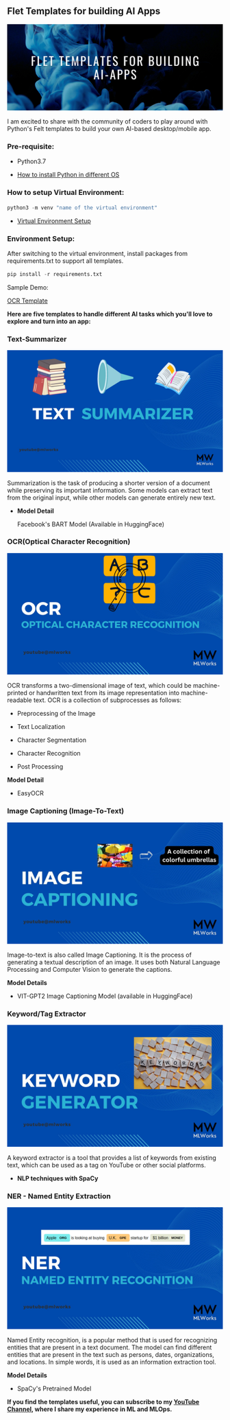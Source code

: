 ## Flet Templates for building AI Apps

![Flet-Apps](./images/flet-cover.png)

I am excited to share with the community of coders to play around with Python's Felt templates to build your own AI-based desktop/mobile app.

### Pre-requisite:

- Python3.7

- [How to install Python in different OS](https://kinsta.com/knowledgebase/install-python/)

### How to setup Virtual Environment:

```python
python3 -m venv "name of the virtual environment"
```

- [Virtual Environment Setup](https://www.dataquest.io/blog/a-complete-guide-to-python-virtual-environments/)

### Environment Setup:

After switching to the virtual environment, install packages from requirements.txt to support all templates.

```python
pip install -r requirements.txt
```
Sample Demo:

[OCR Template](https://youtu.be/B7Cfzum6YA8)


**Here are five templates to handle different AI tasks which you'll love to explore and turn into an app:**

### Text-Summarizer

![text summarizer](./images/text-summarizer.jpg)

Summarization is the task of producing a shorter version of a document while preserving its important information. Some models can extract text from the original input, while other models can generate entirely new text.

- **Model Detail**

    Facebook's BART Model (Available in HuggingFace)

### OCR(Optical Character Recognition)

![OCR](./images/ocr.jpg)

OCR transforms a two-dimensional image of text, which could be machine-printed or handwritten text from its image representation into machine-readable text. OCR is a collection of subprocesses as follows:

- Preprocessing of the Image

- Text Localization

- Character Segmentation

- Character Recognition

- Post Processing

**Model Detail**

- EasyOCR

### Image Captioning (Image-To-Text)

![image captioning](./images/imgCap.jpg)

Image-to-text is also called Image Captioning. It is the process of generating a textual description of an image. It uses both Natural Language Processing and Computer Vision to generate the captions.

**Model Details**

- VIT-GPT2 Image Captioning Model (available in HuggingFace)

### Keyword/Tag Extractor

![keyword generator](./images/tag%20generator.jpg)

A keyword extractor is a tool that provides a list of keywords from existing text, which can be used as a tag on YouTube or other social platforms.

- **NLP techniques with SpaCy**

### NER - Named Entity Extraction

![NER](./images/ner.jpg)

Named Entity recognition, is a popular method that is used for recognizing entities that are present in a text document. The model can find different entities that are present in the text such as persons, dates, organizations, and locations. In simple words, it is used as an information extraction tool.

**Model Details**

- SpaCy's Pretrained Model

**If you find the templates useful, you can subscribe to my [YouTube Channel](https://www.youtube.com/@mlworks), where I share my experience in ML and MLOps.**